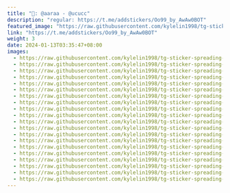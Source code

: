 ```yaml
---
title: "🥤: @aaraa - @ucucc"
description: "regular: https://t.me/addstickers/Oo99_by_AwAw0BOT"
featured_image: "https://raw.githubusercontent.com/kylelin1998/tg-sticker-spreading-worldwide-images/main/img/b5dafc22-9e37-46f8-9ccb-9d0e521668f5.jpg"
link: "https://t.me/addstickers/Oo99_by_AwAw0BOT"
weight: 3
date: 2024-01-13T03:35:47+08:00
images:
  - https://raw.githubusercontent.com/kylelin1998/tg-sticker-spreading-worldwide-images/main/img/b5dafc22-9e37-46f8-9ccb-9d0e521668f5.jpg
  - https://raw.githubusercontent.com/kylelin1998/tg-sticker-spreading-worldwide-images/main/img/74deac16-d0e7-4558-9c15-10b95eeeaafd.jpg
  - https://raw.githubusercontent.com/kylelin1998/tg-sticker-spreading-worldwide-images/main/img/926a5874-746c-455a-8d59-0ca9f983dace.jpg
  - https://raw.githubusercontent.com/kylelin1998/tg-sticker-spreading-worldwide-images/main/img/c10f01bb-2ce4-453c-9c5d-3e8bfa568cc7.jpg
  - https://raw.githubusercontent.com/kylelin1998/tg-sticker-spreading-worldwide-images/main/img/553a8b7f-fc17-4b4f-99ed-5983a4fe8c63.jpg
  - https://raw.githubusercontent.com/kylelin1998/tg-sticker-spreading-worldwide-images/main/img/313320df-153b-4da4-86f4-eed74cbe2376.jpg
  - https://raw.githubusercontent.com/kylelin1998/tg-sticker-spreading-worldwide-images/main/img/a9842165-5444-49d8-9f9f-88fda3ed6e06.jpg
  - https://raw.githubusercontent.com/kylelin1998/tg-sticker-spreading-worldwide-images/main/img/c47b363e-c232-4db8-808d-d38f41481ad3.jpg
  - https://raw.githubusercontent.com/kylelin1998/tg-sticker-spreading-worldwide-images/main/img/8c2ffe94-b362-44c6-aa49-78b697cba375.jpg
  - https://raw.githubusercontent.com/kylelin1998/tg-sticker-spreading-worldwide-images/main/img/2572f6cd-5109-491f-b1c8-17ea848427e6.jpg
  - https://raw.githubusercontent.com/kylelin1998/tg-sticker-spreading-worldwide-images/main/img/9b3f48a9-7a8f-49c9-aab2-be46e47a8ff4.jpg
  - https://raw.githubusercontent.com/kylelin1998/tg-sticker-spreading-worldwide-images/main/img/229e17d4-1352-4128-8b63-f9da5ac45bfe.jpg
  - https://raw.githubusercontent.com/kylelin1998/tg-sticker-spreading-worldwide-images/main/img/c1d6709e-00b1-4c09-ace8-df84b6858171.jpg
  - https://raw.githubusercontent.com/kylelin1998/tg-sticker-spreading-worldwide-images/main/img/6dd32f1e-5937-455b-9e51-3961323a895e.jpg
  - https://raw.githubusercontent.com/kylelin1998/tg-sticker-spreading-worldwide-images/main/img/fe7fe55f-c3bf-42f6-80db-b9a16a491e63.jpg
  - https://raw.githubusercontent.com/kylelin1998/tg-sticker-spreading-worldwide-images/main/img/94dff8fa-1531-4a35-95de-1d867e65704d.jpg
  - https://raw.githubusercontent.com/kylelin1998/tg-sticker-spreading-worldwide-images/main/img/d55446e0-90aa-4cd8-b7b4-d72cd7d97436.jpg
  - https://raw.githubusercontent.com/kylelin1998/tg-sticker-spreading-worldwide-images/main/img/85c6b4cc-ad62-4289-a3a8-58839e998371.jpg
  - https://raw.githubusercontent.com/kylelin1998/tg-sticker-spreading-worldwide-images/main/img/aa86b7e8-d210-4d78-a0fe-347fe83e6258.jpg
  - https://raw.githubusercontent.com/kylelin1998/tg-sticker-spreading-worldwide-images/main/img/6e462522-0a3c-46c1-abdb-eaacd0ae5842.jpg
---
```

